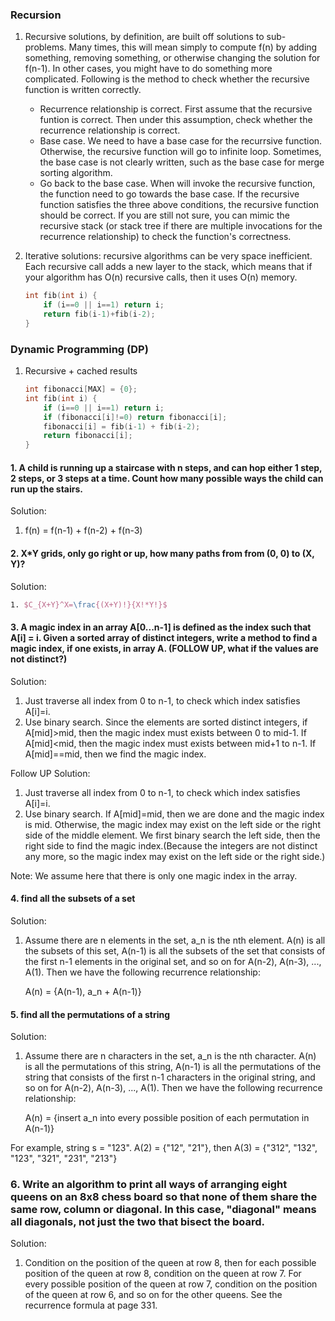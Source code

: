 ### Recursion
1. Recursive solutions, by definition, are built off solutions to sub-problems. Many times, this will mean simply to compute f(n) by adding something, removing something, or otherwise changing the solution for f(n-1). In other cases, you might have to do something more complicated. Following is the method to check whether the recursive function is written correctly. 
	* Recurrence relationship is correct. First assume that the recursive funtion is correct. Then under this assumption, check whether the recurrence relationship is correct. 
	* Base case. We need to have a base case for the recurrsive function. Otherwise, the recursive function will go to infinite loop. Sometimes, the base case is not clearly written, such as the base case for merge sorting algorithm. 
	* Go back to the base case. When will invoke the recursive function, the function need to go towards the base case. 
If the recursive function satisfies the three above conditions, the recursive function should be correct. If you are still not sure, you can mimic the recursive stack (or stack tree if there are multiple invocations for the recurrence relationship) to check the function's correctness. 
	
2. Iterative solutions: recursive algorithms can be very space inefficient. Each recursive call adds a new layer to the stack, which means that if your algorithm has O(n) recursive calls, then it uses O(n) memory. 

	```cpp
	int fib(int i) {
		if (i==0 || i==1) return i;
		return fib(i-1)+fib(i-2);
	}
	```

### Dynamic Programming (DP)
1. Recursive + cached results

	```cpp
	int fibonacci[MAX] = {0};
	int fib(int i) {
		if (i==0 || i==1) return i;
		if (fibonacci[i]!=0) return fibonacci[i];
		fibonacci[i] = fib(i-1) + fib(i-2);
		return fibonacci[i];
	}
	```

#### 1. A child is running up a staircase with n steps, and can hop either 1 step, 2 steps, or 3 steps at a time. Count how many possible ways the child can run up the stairs.
Solution:

1. f(n) = f(n-1) + f(n-2) + f(n-3) 

#### 2. X*Y grids, only go right or up, how many paths from from (0, 0) to (X, Y)?
Solution:

```tex
1. $C_{X+Y}^X=\frac{(X+Y)!}{X!*Y!}$
```
#### 3. A magic index in an array A[0...n-1] is defined as the index such that A[i] = i. Given a sorted array of distinct integers, write a method to find a magic index, if one exists, in array A. (FOLLOW UP, what if the values are not distinct?) 
Solution:

1. Just traverse all index from 0 to n-1, to check which index satisfies A[i]=i.
2. Use binary search. Since the elements are sorted distinct integers, if A[mid]>mid, then the magic index must exists between 0 to mid-1. If A[mid]<mid, then the magic index must exists between mid+1 to n-1. If A[mid]==mid, then we find the magic index. 

Follow UP Solution:

1. Just traverse all index from 0 to n-1, to check which index satisfies A[i]=i.
2. Use binary search. If A[mid]=mid, then we are done and the magic index is mid. Otherwise, the magic index may exist on the left side or the right side of the middle element. We first binary search the left side, then the right side to find the magic index.(Because the integers are not distinct any more, so the magic index may exist on the left side or the right side.)

Note: We assume here that there is only one magic index in the array. 

#### 4. find all the subsets of a set
Solution:

1. Assume there are n elements in the set, a_n is the nth element. A(n) is all the subsets of this set, A(n-1) is all the subsets of the set that consists of the first n-1 elements in the original set, and so on for A(n-2), A(n-3), ..., A(1). Then we have the following recurrence relationship:

	A(n) = {A(n-1), a_n + A(n-1)} 

#### 5. find all the permutations of a string 
Solution:

1. Assume there are n characters in the set, a_n is the nth character. A(n) is all the permutations of this string, A(n-1) is all the permutations of the string that consists of the first n-1 characters in the original string, and so on for A(n-2), A(n-3), ..., A(1). Then we have the following recurrence relationship:

	A(n) = {insert a_n into every possible position of each permutation in A(n-1)}
	
For example, string s = "123". A(2) = {"12", "21"}, then A(3) = {"312", "132", "123", "321", "231", "213"}

### 6. Write an algorithm to print all ways of arranging eight queens on an 8x8 chess board so that none of them share the same row, column or diagonal. In this case, "diagonal" means all diagonals, not just the two that bisect the board.

Solution:

1. Condition on the position of the queen at row 8, then for each possible position of the queen at row 8, condition on the queen at row 7. For every possible position of the queen at row 7, condition on the position of the queen at row 6, and so on for the other queens. See the recurrence formula at page 331.





